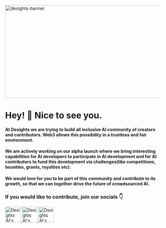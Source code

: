 <!--suppress HtmlDeprecatedAttribute -->
<img src="https://pbs.twimg.com/profile_banners/1473565773784182784/1670233574/1500x500" alt="desights-banner" width="900" height="300">




# Hey! 👋 Nice to see you. #

#### At Desights we are trying to build all inclusive AI community of creators and contributors. Web3 allows this possibility in a trustless and fair environment.
#### We are actively working on our alpha launch where we bring interesting capabilities for AI developers to participate in AI development and for AI contributors to fund this development via challenges(like competitions, bounties, grants, royalties etc).

#### We would love for you to be part of this community and contribute to its growth, so that we can together drive the future of crowdsourced AI. 

### If you would like to contribute, join our socials 👇
<p align="left">

 <a href="https://www.twitter.com/0xdesights/">
    <img src="https://cdn-icons-png.flaticon.com/512/733/733579.png" alt="Desights AI's Twitter Page" height="50" width="50">
  </a>

 <a href="https://www.github.com/algomaxai//">
    <img src="https://cdn-icons-png.flaticon.com/512/1051/1051326.png" alt="Desights AI's Github Org" height="50" width="50">
  </a>

  <a href="https://discord.gg/enZFdaFMpN">
    <img src="https://cdn-icons-png.flaticon.com/512/2111/2111370.png" alt="Desights AI's Discord Server" height="50" width="50">
  </a>

</p>
